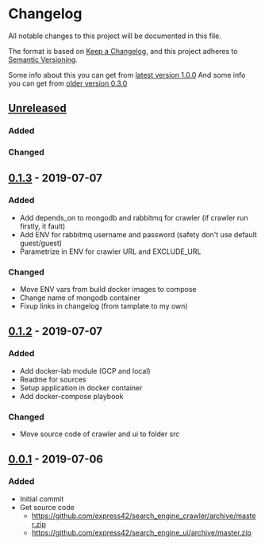 # Changelog
All notable changes to this project will be documented in this file.

The format is based on [Keep a Changelog](https://keepachangelog.com/en/1.0.0/),
and this project adheres to [Semantic Versioning](https://semver.org/spec/v2.0.0.html).

Some info about this you can get from [latest version 1.0.0](https://keepachangelog.com/ru/1.0.0/)
And some info you can get from [older version 0.3.0](https://keepachangelog.com/ru/0.3.0/)

## [Unreleased]
### Added

### Changed

## [0.1.3] - 2019-07-07
### Added
- Add depends_on to mongodb and rabbitmq for crawler
  (if crawler run firstly, it fault)
- Add ENV for rabbitmq username and password
  (safety don't use default guest/guest)
- Parametrize in ENV for crawler URL and EXCLUDE_URL

### Changed
- Move ENV vars from build docker images to compose
- Change name of mongodb container
- Fixup links in changelog (from tamplate to my own)

## [0.1.2] - 2019-07-07
### Added
- Add docker-lab module (GCP and local)
- Readme for sources
- Setup application in docker container
- Add docker-compose playbook

### Changed
- Move source code of crawler and ui to folder src

## [0.0.1] - 2019-07-06
### Added
- Initial commit
- Get source code
  - <https://github.com/express42/search_engine_crawler/archive/master.zip>
  - <https://github.com/express42/search_engine_ui/archive/master.zip>

[Unreleased]: https://github.com/olivierlacan/keep-a-changelog/compare/v1.0.0...HEAD
[0.1.3]: https://github.com/olivierlacan/keep-a-changelog/compare/v0.1.2...v0.1.3
[0.1.2]: https://github.com/olivierlacan/keep-a-changelog/compare/v0.0.1...v0.1.2
[0.0.1]: https://github.com/olivierlacan/keep-a-changelog/releases/tag/v0.0.1
